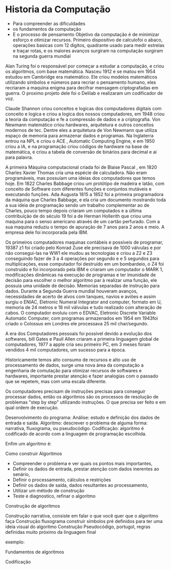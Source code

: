 # Historia da Computação

- Para compreender as dificuldades
- os fundamentos da computação
- E o processo de pensamento
Objetivo da computação é de minimizar esforço e otimizar recursos.
Primeiro dispositivo de calculofoi o abaco, operações basicas com 12 digitos, quadrante usado para medir estrelas e traçar rotas, e os maiores avanços surgiram na computação surgiram na segunda guerra mundial


Alan Turing foi o responsável por começar a estudar a computação, e criou os algoritmos, com base matemática. Nasceu 1912 e se matou em 1954 estudou em Cambridge era matemático. Ele criou modelos matemáticos utilizando símbolos e números para recriar o pensamento humano, eles recriaram a maquina enigma para decifrar mensagem criptografadas em guerra.
O proximo projeto dele foi o Delilab e realizaram um codificador de voz.

Claude Shannon criou conceitos e logicas dos computadores digitais com conceito e logica e criou a logica dos nossos computadores, em 1948 criou a teoria da computação e fe a compressão de dados e a criptografia.
Von Newmann matemático criou hardwares, arquitetura e outros conceitos modernos de tec. Dentre eles a arquitetura de Von Newmann que utiliza espaço de memoria para armazenar dados e programas. Na Inglaterra entrou na NPL e criou o ACE , Automatic Computing Engine, e em 1950 criou a IA, e na programação criou códigos de hardware na base de matemática, e criou a tabela de conversão de binários para decimal e ai para palavra.

A primeira Máquina computacional criada foi de Blaise Pascal , em 1820 Charles Xavier Thomas cria uma espécie de calculadora. Não eram programáveis, mas possuíam uma ideias dos computadores que temos hoje.
Em 1822 Charles Babbage criou um protótipo de madeira e latão, com conceito de Software com diferentes funções e conjuntos mutáveis e executando funções. Ada Augusta 1815 a 1852 foi a primeira programadora da máquina que Charles  Babbage, e ela cria um documento mostrando toda a sua ideia de programação sendo um trabalho complementar ao de Charles, pouco tempo depois criaram um computados e a última contribuição de do século 19 foi a de Herman Hollerith que criou uma maquina para o senso americano através de um cartão perfurado. Com a sua maquina reduziu o tempo de apuração de 7 anos para 2 anos e meio. A empresa dele foi incorporada pela IBM.

Os primeiros computadores maquinas contábeis e possíveis de programar, 19387 z1 foi criado pelo Konrad Zuse ele precisava de 1000 válvulas e por não consegui-las na WW1 ele mudou as tecnologias e criou a Z2 e Z3 conseguindo fazer de 3 a 4 operações por segundo e e 5 segundos para multiplicações, esse computador foi destruído em um bombardeio, o Z4 foi construído e foi incorporado pela IBM e criaram um computador o MARK 1, modificações dinâmicas na execução de programas e ter imunidade de decisão para escolher o melhor algoritmo par à realizar uma função, ele possuía uma unidade de decisão. Memorias separadas de instrução para dados. 
Durante a Segunda Guerra mundial houveram avanços, necessidades de acerto de alvos com tanques, navios e aviões e assim surgiu o ENIAC, Eletronic Numeral Integrator and computer, formato em U, memoria de 24 metros e 18 mil válvulas e tudo realizado com alteração de cabos. O computador evoluiu com o EDVAC, Eletronic Discrete Variable Automatic Computer, com programas armazenados em 1954 em 1943foi criado o Colossus em Londres ele processava 25 mil char/segundo.

A era dos Computadores pessoais foi possível devido a evolução dos softwares, bill Gates e Paull Allen criaram a primeira linguagem global de computadores, 1977 a apple cria seu primeiro PC, em 3 meses foram vendidos 4 mil computadores, um sucesso para a época.

Historicamente temos alto consumo de recursos  e alto uso de processamento de dados, surge uma nova área da computação a engenharia de comutação para otimizar recursos de softwares e hardwares, importante prestar atenção e fazer analogias com o passado que se repetem, mas com uma escala diferente.

Os computadores precisam de instruções precisas para conseguir processar dados, então os algoritmos são os processos de resolução de problemas "step by step" utilizando instruções.
O que precisa ser feito e em qual ordem de execução.

Desenvolvimento do programa:
Análise: estudo e definição dos dados de entrada e saída.
Algoritmo: descrever o problema de alguma forma: narrativa, fluxograma, ou pseudocódigo.
Codificação: algoritmo é codificado de acordo com a linguagem de programação escolhida.

Enfim um algoritmo é:


Como construir Algoritmos

- Compreender o problema e ver quais os pontos mais importantes, 
- Definir os dados de entrada, prestar atenção com dados inerentes ao senário, 
- Definir o processamento, cálculos e restrições 
- Definir os dados de saída, dados resultantes ao processamento,
- Utilizar um método de construção 
- Teste e diagnostico, refinar o algoritmo

Construção de algoritmos

Construção narrativa, consiste em falar o que você quer que o algoritmo faça
Construção  fluxograma construir símbolos pré definidos para ter uma ideia visual do algoritmo 
Construção Pseudocódigo, portugol,  regras definidas muito próximo da linguagem final 

exemplo:



Fundamentos de algoritmos

Codificação 
